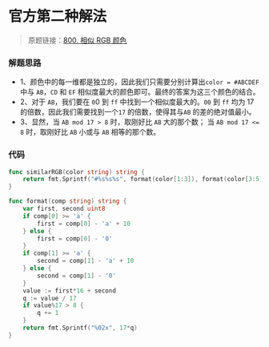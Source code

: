 # 官方第二种解法
> 原题链接：[800. 相似 RGB 颜色](https://leetcode-cn.com/problems/similar-rgb-color/)

### 解题思路
* 1、颜色中的每一维都是独立的，因此我们只需要分别计算出``color = #ABCDEF`` 中与 ``AB``，``CD`` 和 ``EF`` 相似度最大的颜色即可。最终的答案为这三个颜色的结合。
* 2、对于 ``AB``，我们要在 ``0``0 到 ``ff`` 中找到一个相似度最大的。``00`` 到 ``ff`` 均为 17 的倍数，因此我们需要找到一个``17`` 的倍数，使得其与``AB`` 的差的绝对值最小。
* 3、显然，当 ``AB mod 17 > 8`` 时，取刚好比 ``AB`` 大的那个数；
当 ``AB mod 17 <= 8`` 时，取刚好比 ``AB`` 小或与 ``AB`` 相等的那个数。


### 代码

```go
func similarRGB(color string) string {
	return fmt.Sprintf("#%s%s%s", format(color[1:3]), format(color[3:5]), format(color[5:]))
}

func format(comp string) string {
	var first, second uint8
	if comp[0] >= 'a' {
		first = comp[0] - 'a' + 10
	} else {
		first = comp[0] - '0'
	}
	if comp[1] >= 'a' {
		second = comp[1] - 'a' + 10
	} else {
		second = comp[1] - '0'
	}
	value := first*16 + second
	q := value / 17
	if value%17 > 8 {
		q += 1
	}
	return fmt.Sprintf("%02x", 17*q)
}
```
